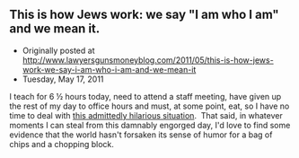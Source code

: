 ## This is how Jews work: we say "I am who I am" and we mean it.

 * Originally posted at http://www.lawyersgunsmoneyblog.com/2011/05/this-is-how-jews-work-we-say-i-am-who-i-am-and-we-mean-it
 * Tuesday, May 17, 2011

I teach for 6 ½ hours today, need to attend a staff meeting, have given up the rest of my day to office hours and must, at some point, eat, so I have no time to deal with [this admittedly hilarious situation](http://acephalous.typepad.com/acephalous/2011/05/i-have-just-received-a-very-disturbing-email-from-a-very-prominent-conservative-blogger.html).  That said, in whatever moments I can steal from this damnably engorged day, I'd love to find some evidence that the world hasn't forsaken its sense of humor for a bag of chips and a chopping block.